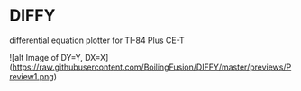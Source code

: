 # DIFFY
differential equation plotter for TI-84 Plus CE-T

![alt Image of DY=Y, DX=X]
(https://raw.githubusercontent.com/BoilingFusion/DIFFY/master/previews/Preview1.png)

